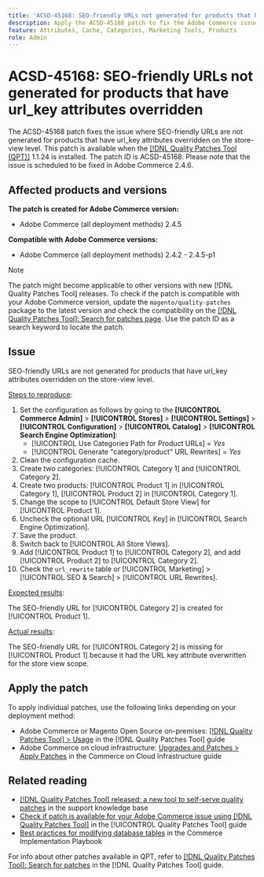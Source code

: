 ```yaml
---
title: 'ACSD-45168: SEO-friendly URLs not generated for products that have url_key attributes overridden'
description: Apply the ACSD-45168 patch to fix the Adobe Commerce issue where SEO-friendly URLs not generated for products that have url_key attributes overridden on store-view level.
feature: Attributes, Cache, Categories, Marketing Tools, Products
role: Admin
---
```

# ACSD-45168: SEO-friendly URLs not generated for products that have url_key attributes overridden

The ACSD-45168 patch fixes the issue where SEO-friendly URLs are not generated for products that have url_key attributes overridden on the store-view level. This patch is available when the [[!DNL Quality Patches Tool (QPT)]](https://experienceleague.adobe.com/en/docs/commerce-knowledge-base/kb/announcements/commerce-announcements/magento-quality-patches-released-new-tool-to-self-serve-quality-patches) 1.1.24 is installed. The patch ID is ACSD-45168. Please note that the issue is scheduled to be fixed in Adobe Commerce 2.4.6.

## Affected products and versions

**The patch is created for Adobe Commerce version:**

* Adobe Commerce (all deployment methods) 2.4.5

**Compatible with Adobe Commerce versions:**

* Adobe Commerce (all deployment methods) 2.4.2 - 2.4.5-p1

>[!NOTE]
>
>The patch might become applicable to other versions with new [!DNL Quality Patches Tool] releases. To check if the patch is compatible with your Adobe Commerce version, update the `magento/quality-patches` package to the latest version and check the compatibility on the [[!DNL Quality Patches Tool]: Search for patches page](https://experienceleague.adobe.com/tools/commerce-quality-patches/index.html). Use the patch ID as a search keyword to locate the patch.

## Issue

SEO-friendly URLs are not generated for products that have url_key attributes overridden on the store-view level.

<u>Steps to reproduce</u>:

1. Set the configuration as follows by going to the **[!UICONTROL Commerce Admin]** > **[!UICONTROL Stores]** > **[!UICONTROL Settings]** > **[!UICONTROL Configuration]** > **[!UICONTROL Catalog]** > **[!UICONTROL Search Engine Optimization]**:
    * [!UICONTROL Use Categories Path for Product URLs] = *Yes*
    * [!UICONTROL Generate "category/product" URL Rewrites] = *Yes*
1. Clean the configuration cache.
1. Create two categories: [!UICONTROL Category 1] and [!UICONTROL Category 2].
1. Create two products: [!UICONTROL Product 1] in [!UICONTROL Category 1], [!UICONTROL Product 2] in [!UICONTROL Category 1].
1. Change the scope to [!UICONTROL Default Store View] for [!UICONTROL Product 1].
1. Uncheck the optional URL [!UICONTROL Key] in [!UICONTROL Search Engine Optimization].
1. Save the product.
1. Switch back to [!UICONTROL All Store Views].
1. Add [!UICONTROL Product 1] to [!UICONTROL Category 2], and add [!UICONTROL Product 2] to [!UICONTROL Category 2].
1. Check the `url_rewrite` table or [!UICONTROL Marketing] > [!UICONTROL SEO & Search] > [!UICONTROL URL Rewrites].

<u>Expected results</u>:

The SEO-friendly URL for [!UICONTROL Category 2] is created for [!UICONTROL Product 1].

<u>Actual results</u>:

The SEO-friendly URL for [!UICONTROL Category 2] is missing for [!UICONTROL Product 1] because it had the URL key attribute overwritten for the store view scope.

## Apply the patch

To apply individual patches, use the following links depending on your deployment method:

* Adobe Commerce or Magento Open Source on-premises: [[!DNL Quality Patches Tool] > Usage](/help/tools/quality-patches-tool/usage.md) in the [!DNL Quality Patches Tool] guide
* Adobe Commerce on cloud infrastructure: [Upgrades and Patches > Apply Patches](https://experienceleague.adobe.com/docs/commerce-cloud-service/user-guide/develop/upgrade/apply-patches.html) in the Commerce on Cloud Infrastructure guide

## Related reading

* [[!DNL Quality Patches Tool] released: a new tool to self-serve quality patches](https://experienceleague.adobe.com/en/docs/commerce-knowledge-base/kb/announcements/commerce-announcements/magento-quality-patches-released-new-tool-to-self-serve-quality-patches) in the support knowledge base
* [Check if patch is available for your Adobe Commerce issue using [!DNL Quality Patches Tool]](/help/tools/quality-patches-tool/patches-available-in-qpt/check-patch-for-magento-issue-with-magento-quality-patches.md) in the [!UICONTROL Quality Patches Tool] guide
* [Best practices for modifying database tables](https://experienceleague.adobe.com/en/docs/commerce-operations/implementation-playbook/best-practices/development/modifying-core-and-third-party-tables#why-adobe-recommends-avoiding-modifications) in the Commerce Implementation Playbook

For info about other patches available in QPT, refer to [[!DNL Quality Patches Tool]: Search for patches](https://experienceleague.adobe.com/tools/commerce-quality-patches/index.html) in the [!DNL Quality Patches Tool] guide.
